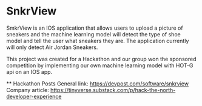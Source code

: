 # SnkrView

SmkrView is an IOS application that allows users to upload a picture of sneakers and the machine learning model will detect the type of shoe model and 
tell the user what sneakers they are. The application currently will only detect Air Jordan Sneakers. 

This project was created for a Hackathon and our group won the sponsored competition by implementing our own machine learning model with HOT-G api on an IOS app. 

** Hackathon Posts 
General link: https://devpost.com/software/snkrview
Company article: https://tinyverse.substack.com/p/hack-the-north-developer-experience
